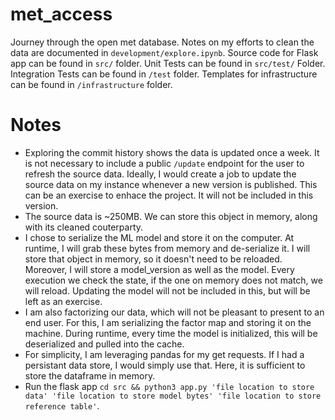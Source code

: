 # met_access
Journey through the open met database. Notes on my efforts to clean the data are documented in `development/explore.ipynb`. Source code for Flask app can be found in `src/` folder. Unit Tests can be found in `src/test/` Folder. Integration Tests can be found in `/test` folder. Templates for infrastructure can be found in `/infrastructure` folder. 

Notes
=====
* Exploring the commit history shows the data is updated once a week. It is not necessary to include a public `/update` endpoint for the user to refresh the source data. Ideally, I would create a job to update the source data on my instance whenever a new version is published. This can be an exercise to enhace the project. It will not be included in this version.
* The source data is ~250MB. We can store this object in memory, along with its cleaned couterparty. 
* I chose to serialize the ML model and store it on the computer. At runtime, I will grab these bytes from memory and de-serialize it. I will store that object in memory, so it doesn't need to be reloaded. Moreover, I will store a model_version as well as the model. Every execution we check the state, if the one on memory does not match, we will reload. Updating the model will not be included in this, but will be left as an exercise.
* I am also factorizing our  data, which will not be pleasant to present to an end user. For this, I am serializing the factor map and storing it on the machine. During runtime, every time the model is initialized, this will be deserialized and pulled into the cache. 
* For simplicity, I am leveraging pandas for my get requests. If I had a persistant data store, I would simply use that. Here, it is sufficient to store the dataframe in memory.
* Run the flask app `cd src && python3 app.py 'file location to store data' 'file location to store model bytes' 'file location to store reference table'`.